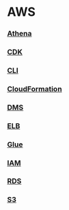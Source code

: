 AWS
===

### [Athena](./athena/README.md)
### [CDK](./cdk/README.md)
### [CLI](./cli/README.md)
### [CloudFormation](./cloudformation/README.md)
### [DMS](./dms/README.md)
### [ELB](./elb/README.md)
### [Glue](./glue/README.md)
### [IAM](./iam/README.md)
### [RDS](./rds/README.md)
### [S3](./s3/README.md)

